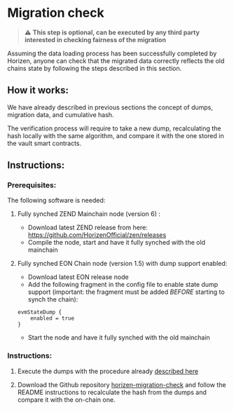 # Migration check

> :warning: **This step is optional, can be executed by any third party interested in checking fairness of the migration** 

Assuming the data loading process has been successfully completed by Horizen, anyone can check that the migrated data correctly reflects the old chains state by following the steps described in this section.

## How it works:

We have already described in previous sections the concept of dumps, migration data, and cumulative hash.

The verification process will require to take a new dump, recalculating the hash locally with the same algorithm, and compare it with the one stored in the vault smart contracts. <br/>


## Instructions:

### Prerequisites:

The following software is needed:

1. Fully synched ZEND Mainchain node (version 6) :

    - Download latest ZEND release from here: https://github.com/HorizenOfficial/zen/releases
    - Compile the node, start and have it fully synched with the old mainchain 
    

2.  Fully synched EON Chain node (version 1.5) with dump support enabled:

    - Download latest EON release node
    - Add the following fragment in the config file to enable state dump support (important: the fragment must be added *BEFORE* starting to synch the chain):

    ```
    evmStateDump {
        enabled = true
    }
    ```

    - Start the node and have it fully synched with the old mainchain 

### Instructions: 

1. Execute the dumps with the procedure already [described here](./04-dump-execution.md)

2. Download the Github repository [horizen-migration-check](https://github.com/HorizenOfficial/horizen-migration-check) and follow the README instructions to recalculate the hash from the dumps and compare it with the on-chain one.
